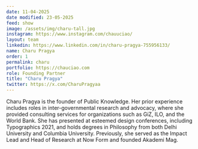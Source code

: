 ```yaml
---
date: 11-04-2025
date modified: 23-05-2025
feed: show
image: /assets/img/charu-tall.jpg
instagram: https://www.instagram.com/chauuciao/
layout: team
linkedin: https://www.linkedin.com/in/charu-pragya-755956133/
name: Charu Pragya
order: 1
permalink: charu
portfolio: https://chauciao.com
role: Founding Partner
title: "Charu Pragya"
twitter: https://x.com/CharuPragyaa
---
```


Charu Pragya is the founder of Public Knowledge. Her prior experience includes roles in inter-governmental research and advocacy, where she provided consulting services for organizations such as GiZ, ILO, and the World Bank. She has presented at esteemed design conferences, including Typographics 2021, and holds degrees in Philosophy from both Delhi University and Columbia University. Previously, she served as the Impact Lead and Head of Research at Now Form and founded Akademi Mag.